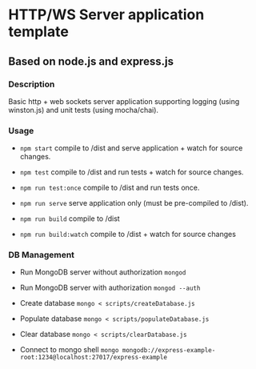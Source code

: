 
# HTTP/WS Server application template
## Based on node.js and express.js

### Description
Basic http + web sockets server application supporting logging (using winston.js) and unit tests (using mocha/chai).

### Usage

* ```npm start``` compile to /dist and serve application + watch for source changes.

* ```npm test``` compile to /dist and run tests + watch for source changes.

* ```npm run test:once``` compile to /dist and run tests once.

* ```npm run serve``` serve application only (must be pre-compiled to /dist).

* ```npm run build``` compile to /dist

* ```npm run build:watch``` compile to /dist + watch for source changes

### DB Management
* Run MongoDB server without authorization
```mongod```

* Run MongoDB server with authorization
```mongod --auth```

* Create database
```mongo < scripts/createDatabase.js```

* Populate database
```mongo < scripts/populateDatabase.js```

* Clear database
```mongo < scripts/clearDatabase.js```

* Connect to mongo shell
```mongo mongodb://express-example-root:1234@localhost:27017/express-example```
